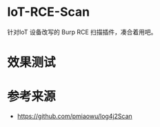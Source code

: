 # IoT-RCE-Scan
针对IoT 设备改写的 Burp RCE 扫描插件，凑合着用吧。 

# 效果测试


# 参考来源
- https://github.com/pmiaowu/log4j2Scan 
